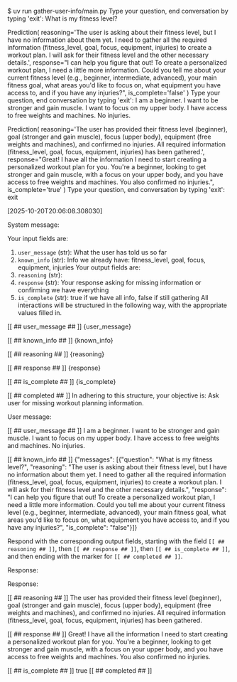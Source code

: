 $ uv run gather-user-info/main.py
Type your question, end conversation by typing 'exit': What is my fitness level?

Prediction(
    reasoning='The user is asking about their fitness level, but I have no information about them yet. I need to gather all the required information (fitness_level, goal, focus, equipment, injuries) to create a workout plan. I will ask for their fitness level and the other necessary details.',
    response="I can help you figure that out! To create a personalized workout plan, I need a little more information. Could you tell me about your current fitness level (e.g., beginner, intermediate, advanced), your main fitness goal, what areas you'd like to focus on, what equipment you have access to, and if you have any injuries?",
    is_complete='false'
)
Type your question, end conversation by typing 'exit': I am a beginner. I want to be stronger and gain muscle. I want to focus on my upper body. I have access to free weights and machines. No injuries.

Prediction(
    reasoning='The user has provided their fitness level (beginner), goal (stronger and gain muscle), focus (upper body), equipment (free weights and machines), and confirmed no injuries. All required information (fitness_level, goal, focus, equipment, injuries) has been gathered.',
    response="Great! I have all the information I need to start creating a personalized workout plan for you. You're a beginner, looking to get stronger and gain muscle, with a focus on your upper body, and you have access to free weights and machines. You also confirmed no injuries.",
    is_complete='true'
)
Type your question, end conversation by typing 'exit': exit




[2025-10-20T20:06:08.308030]

System message:

Your input fields are:
1. `user_message` (str): What the user has told us so far
2. `known_info` (str): Info we already have: fitness_level, goal, focus, equipment, injuries
Your output fields are:
1. `reasoning` (str):
2. `response` (str): Your response asking for missing information or confirming we have everything
3. `is_complete` (str): true if we have all info, false if still gathering
All interactions will be structured in the following way, with the appropriate values filled in.

[[ ## user_message ## ]]
{user_message}

[[ ## known_info ## ]]
{known_info}

[[ ## reasoning ## ]]
{reasoning}

[[ ## response ## ]]
{response}

[[ ## is_complete ## ]]
{is_complete}

[[ ## completed ## ]]
In adhering to this structure, your objective is:
        Ask user for missing workout planning information.


User message:

[[ ## user_message ## ]]
I am a beginner. I want to be stronger and gain muscle. I want to focus on my upper body. I have access to free weights and machines. No injuries.

[[ ## known_info ## ]]
{"messages": [{"question": "What is my fitness level?", "reasoning": "The user is asking about their fitness level, but I have no information about them yet. I need to gather all the required information (fitness_level, goal, focus, equipment, injuries) to create a workout plan. I will ask for their fitness level and the other necessary details.", "response": "I can help you figure that out! To create a personalized workout plan, I need a little more information. Could you tell me about your current fitness level (e.g., beginner, intermediate, advanced), your main fitness goal, what areas you'd like to focus on, what equipment you have access to, and if you have any injuries?", "is_complete": "false"}]}        

Respond with the corresponding output fields, starting with the field `[[ ## reasoning ## ]]`, then `[[ ## response ## ]]`, then `[[ ## is_complete ## ]]`, and then ending with the marker for `[[ ## completed ## ]]`.


Response:

Response:

[[ ## reasoning ## ]]
The user has provided their fitness level (beginner), goal (stronger and gain muscle), focus (upper body), equipment (free weights and machines), and confirmed no injuries. All required information (fitness_level, goal, focus, equipment, injuries) has been gathered.

[[ ## response ## ]]
Great! I have all the information I need to start creating a personalized workout plan for you. You're a beginner, looking to get stronger and gain muscle, with a focus on your upper body, and you have access to free weights and machines. You also confirmed no injuries.

[[ ## is_complete ## ]]
true
[[ ## completed ## ]]